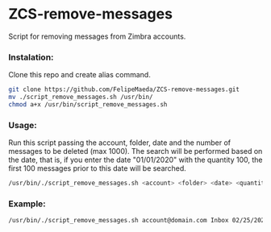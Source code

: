 # ZCS-remove-messages
Script for removing messages from Zimbra accounts.

### Instalation:

Clone this repo and create alias command.

```sh
git clone https://github.com/FelipeMaeda/ZCS-remove-messages.git
mv ./script_remove_messages.sh /usr/bin/
chmod a+x /usr/bin/script_remove_messages.sh
```
### Usage:

Run this script passing the account, folder, date and the number of messages to be deleted (max 1000). The search will be performed based on the date, that is, if you enter the date "01/01/2020" with the quantity 100, the first 100 messages prior to this date will be searched.

```sh
/usr/bin/./script_remove_messages.sh <account> <folder> <date> <quantity> 
``` 
### Example:

```sh
/usr/bin/./script_remove_messages.sh account@domain.com Inbox 02/25/2021 100
```
